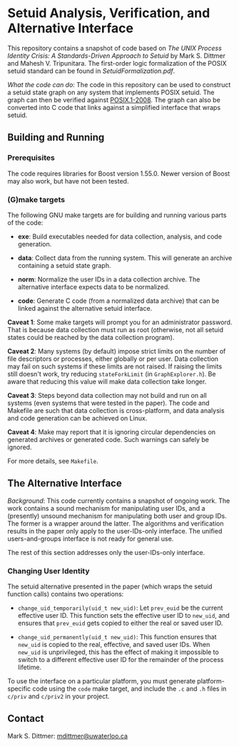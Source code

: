 # Setuid Analysis, Verification, and Alternative Interface

This repository contains a snapshot of code based on *The UNIX Process
Identity Crisis: A Standards-Driven Approach to Setuid* by Mark S. Dittmer
and Mahesh V. Tripunitara. The first-order logic formalization of the POSIX
setuid standard can be found in *SetuidFormalization.pdf*.

*What the code can do*: The code in this repository can be used to construct
a setuid state graph on any system that implements POSIX setuid. The graph
can then be verified against
[POSIX.1-2008](http://pubs.opengroup.org/onlinepubs/9699919799/). The graph
can also be converted into C code that links against a simplified interface
that wraps setuid.

## Building and Running

### Prerequisites

The code requires libraries for Boost version 1.55.0. Newer version of Boost
may also work, but have not been tested.

### (G)make targets

The following GNU make targets are for building and running various parts of
the code:

- **exe**: Build executables needed for data collection, analysis, and code
  generation.

- **data**: Collect data from the running system. This will generate an
  archive containing a setuid state graph.

- **norm**: Normalize the user IDs in a data collection archive. The
  alternative interface expects data to be normalized.

- **code**: Generate C code (from a normalized data archive) that can be
  linked against the alternative setuid interface.

**Caveat 1**: Some make targets will prompt you for an administrator
password. That is because data collection must run as root (otherwise, not
all setuid states could be reached by the data collection program).

**Caveat 2**: Many systems (by default) impose strict limits on the number of
file descriptors or processes, either globally or per user. Data collection
may fail on such systems if these limits are not raised. If raising the
limits still doesn't work, try reducing `stateForkLimit` (in
`GraphExplorer.h`). Be aware that reducing this value will make data
collection take longer.

**Caveat 3**: Steps beyond data collection may not build and run on all
systems (even systems that were tested in the paper). The code and Makefile
are such that data collection is cross-platform, and data analysis and code
generation can be achieved on Linux.

**Caveat 4**: Make may report that it is ignoring circular dependencies on
generated archives or generated code. Such warnings can safely be ignored.

For more details, see `Makefile`.

## The Alternative Interface

*Background*: This code currently contains a snapshot of ongoing work. The
work contains a sound mechanism for manipulating user IDs, and a (presently)
unsound mechanism for manipulating both user and group IDs. The former is a
wrapper around the latter. The algorithms and verification results in the
paper only apply to the user-IDs-only interface. The unified users-and-groups
interface is not ready for general use.

The rest of this section addresses only the user-IDs-only interface.

### Changing User Identity

The setuid alternative presented in the paper (which wraps the setuid
function calls) contains two operations:

- `change_uid_temporarily(uid_t new_uid)`: Let `prev_euid` be the current
  effective user ID. This function sets the effective user ID to `new_uid`,
  and ensures that `prev_euid` gets copied to either the real or saved user
  ID.

- `change_uid_permanently(uid_t new_uid)`: This function ensures that
  `new_uid` is copied to the real, effective, and saved user IDs. When
  `new_uid` is unprivileged, this has the effect of making it impossible to
  switch to a different effective user ID for the remainder of the process
  lifetime.

To use the interface on a particular platform, you must generate
platform-specific code using the `code` make target, and include the `.c` and
`.h` files in `c/priv` and `c/priv2` in your project.

## Contact

Mark S. Dittmer: mdittmer@uwaterloo.ca
